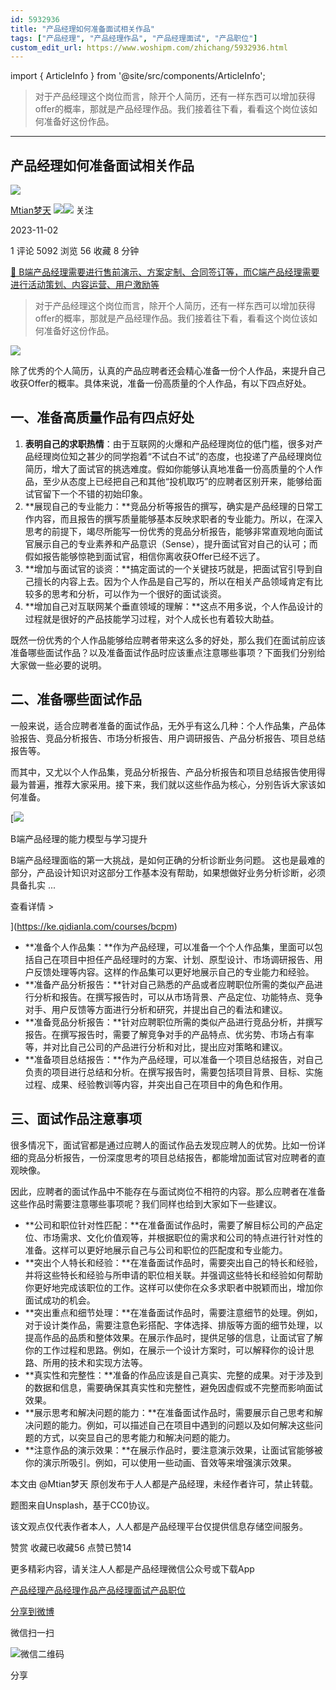 ```yaml
---
id: 5932936
title: "产品经理如何准备面试相关作品"
tags: ["产品经理", "产品经理作品", "产品经理面试", "产品职位"]
custom_edit_url: https://www.woshipm.com/zhichang/5932936.html
---
```

import { ArticleInfo } from '@site/src/components/ArticleInfo';

<ArticleInfo
    author="Mtian梦天"
    authorLink="https://www.woshipm.com/u/143852"
    published="2023-11-02"
    views={5092}
    comments={1}
    collects={56}
/>

> 对于产品经理这个岗位而言，除开个人简历，还有一样东西可以增加获得offer的概率，那就是产品经理作品。我们接着往下看，看看这个岗位该如何准备好这份作品。

---

## 产品经理如何准备面试相关作品

[![](https://static.woshipm.com/view/woshipm_api_def_20231008172342_3828.png?imageView2/1/w/72/h/72/q/100)](https://www.woshipm.com/u/143852)

[Mtian梦天](https://www.woshipm.com/u/143852) ![](https://static.woshipm.com/tag/1121_1@2x.png)![](https://static.woshipm.com/tag/2205_1@2x.png) 关注

2023-11-02

1 评论 5092 浏览 56 收藏 8 分钟

[🔗 B端产品经理需要进行售前演示、方案定制、合同签订等，而C端产品经理需要进行活动策划、内容运营、用户激励等](https://ke.qidianla.com/courses/bcpm)

> 对于产品经理这个岗位而言，除开个人简历，还有一样东西可以增加获得offer的概率，那就是产品经理作品。我们接着往下看，看看这个岗位该如何准备好这份作品。

![](https://image.woshipm.com/2023/04/14/2492d736-da8f-11ed-aeb8-00163e0b5ff3.jpg)

除了优秀的个人简历，认真的产品应聘者还会精心准备一份个人作品，来提升自己收获Offer的概率。具体来说，准备一份高质量的个人作品，有以下四点好处。

## 一、准备高质量作品有四点好处

1.  **表明自己的求职热情**：由于互联网的火爆和产品经理岗位的低门槛，很多对产品经理岗位知之甚少的同学抱着“不试白不试”的态度，也投递了产品经理岗位简历，增大了面试官的挑选难度。假如你能够认真地准备一份高质量的个人作品，至少从态度上已经把自己和其他“投机取巧”的应聘者区别开来，能够给面试官留下一个不错的初始印象。
2.  **展现自己的专业能力：**竞品分析等报告的撰写，确实是产品经理的日常工作内容，而且报告的撰写质量能够基本反映求职者的专业能力。所以，在深入思考的前提下，竭尽所能写一份优秀的竞品分析报告，能够非常直观地向面试官展示自己的专业素养和产品意识（Sense），提升面试官对自己的认可；而假如报告能够惊艳到面试官，相信你离收获Offer已经不远了。
3.  **增加与面试官的谈资：**搞定面试的一个关键技巧就是，把面试官引导到自己擅长的内容上去。因为个人作品是自己写的，所以在相关产品领域肯定有比较多的思考和分析，可以作为一个很好的面试谈资。
4.  **增加自己对互联网某个垂直领域的理解：**这点不用多说，个人作品设计的过程就是很好的产品技能学习过程，对个人成长也有着较大助益。

既然一份优秀的个人作品能够给应聘者带来这么多的好处，那么我们在面试前应该准备哪些面试作品？以及准备面试作品时应该重点注意哪些事项？下面我们分别给大家做一些必要的说明。

## 二、准备哪些面试作品

一般来说，适合应聘者准备的面试作品，无外乎有这么几种：个人作品集，产品体验报告、竞品分析报告、市场分析报告、用户调研报告、产品分析报告、项目总结报告等。

而其中，又尤以个人作品集，竞品分析报告、产品分析报告和项目总结报告使用得最为普遍，推荐大家采用。接下来，我们就以这些作品为核心，分别告诉大家该如何准备。

[![](https://image.woshipm.com/2023/08/02/1554eea8-30e3-11ee-88e7-00163e0b5ff3.png)

B端产品经理的能力模型与学习提升

B端产品经理面临的第一大挑战，是如何正确的分析诊断业务问题。 这也是最难的部分，产品设计知识对这部分工作基本没有帮助，如果想做好业务分析诊断，必须具备扎实 ...

查看详情 >

](https://ke.qidianla.com/courses/bcpm)

*   **准备个人作品集：**作为产品经理，可以准备一个个人作品集，里面可以包括自己在项目中担任产品经理时的方案、计划、原型设计、市场调研报告、用户反馈处理等内容。这样的作品集可以更好地展示自己的专业能力和经验。
*   **准备产品分析报告：**针对自己熟悉的产品或者应聘职位所需的类似产品进行分析和报告。在撰写报告时，可以从市场背景、产品定位、功能特点、竞争对手、用户反馈等方面进行分析和研究，并提出自己的看法和建议。
*   **准备竞品分析报告：**针对应聘职位所需的类似产品进行竞品分析，并撰写报告。在撰写报告时，需要了解竞争对手的产品特点、优劣势、市场占有率等，并对比自己公司的产品进行分析和对比，提出应对策略和建议。
*   **准备项目总结报告：**作为产品经理，可以准备一个项目总结报告，对自己负责的项目进行总结和分析。在撰写报告时，需要包括项目背景、目标、实施过程、成果、经验教训等内容，并突出自己在项目中的角色和作用。

## 三、面试作品注意事项

很多情况下，面试官都是通过应聘人的面试作品去发现应聘人的优势。比如一份详细的竞品分析报告，一份深度思考的项目总结报告，都能增加面试官对应聘者的直观映像。

因此，应聘者的面试作品中不能存在与面试岗位不相符的内容。那么应聘者在准备这些作品时需要注意哪些事项呢？我们同样也给到大家如下一些建议。

*   **公司和职位针对性匹配：**在准备面试作品时，需要了解目标公司的产品定位、市场需求、文化价值观等，并根据职位的需求和公司的特点进行针对性的准备。这样可以更好地展示自己与公司和职位的匹配度和专业能力。
*   **突出个人特长和经验：**在准备面试作品时，需要突出自己的特长和经验，并将这些特长和经验与所申请的职位相关联。并强调这些特长和经验如何帮助你更好地完成该职位的工作。这样可以使你在众多求职者中脱颖而出，增加你面试成功的机会。
*   **突出重点和细节处理：**在准备面试作品时，需要注意细节的处理。例如，对于设计类作品，需要注意色彩搭配、字体选择、排版等方面的细节处理，以提高作品的品质和整体效果。在展示作品时，提供足够的信息，让面试官了解你的工作过程和思路。例如，在展示一个设计方案时，可以解释你的设计思路、所用的技术和实现方法等。
*   **真实性和完整性：**准备的作品应该是自己真实、完整的成果。对于涉及到的数据和信息，需要确保其真实性和完整性，避免因虚假或不完整而影响面试效果。
*   **展示思考和解决问题的能力：**在准备面试作品时，需要展示自己思考和解决问题的能力。例如，可以描述自己在项目中遇到的问题以及如何解决这些问题的方式，以突显自己的思考能力和解决问题的能力。
*   **注意作品的演示效果：**在展示作品时，要注意演示效果，让面试官能够被你的演示所吸引。例如，可以使用一些动画、音效等来增强演示效果。

本文由 @Mtian梦天 原创发布于人人都是产品经理，未经作者许可，禁止转载。

题图来自Unsplash，基于CC0协议。

该文观点仅代表作者本人，人人都是产品经理平台仅提供信息存储空间服务。

赞赏 收藏已收藏56 点赞已赞14

更多精彩内容，请关注人人都是产品经理微信公众号或下载App

[产品经理](https://www.woshipm.com/tag/pmd)[产品经理作品](https://www.woshipm.com/tag/%e4%ba%a7%e5%93%81%e7%bb%8f%e7%90%86%e4%bd%9c%e5%93%81)[产品经理面试](https://www.woshipm.com/tag/%e4%ba%a7%e5%93%81%e7%bb%8f%e7%90%86%e9%9d%a2%e8%af%95)[产品职位](https://www.woshipm.com/tag/%e4%ba%a7%e5%93%81%e8%81%8c%e4%bd%8d)

[分享到微博](https://service.weibo.com/share/share.php?appkey=2775287854&title=产品经理如何准备面试相关作品&url=https://www.woshipm.com/zhichang/5932936.html&pic=https://image.woshipm.com/2023/04/14/2492d736-da8f-11ed-aeb8-00163e0b5ff3.jpg)

微信扫一扫

![微信二维码](https://api.pwmqr.com/qrcode/create/?url=https://www.woshipm.com/zhichang/5932936.html)

分享